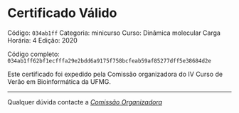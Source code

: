 # Certificado Válido

Código: `034ab1ff`
Categoria: minicurso
Curso: Dinâmica molecular
Carga Horária: 4
Edição: 2020


Código completo: `034ab1ff62bf1ecfffa29e2bdd6a9175f758bcfeab59af85277dff5e38684d2e`


Este certificado foi expedido pela Comissão organizadora do IV Curso de Verão em Bioinformática da UFMG.

----

Qualquer dúvida contacte a [_Comissão Organizadora_](<mailto:cursobioinfoufmg@gmail.com$subject=[Certificados]>)

